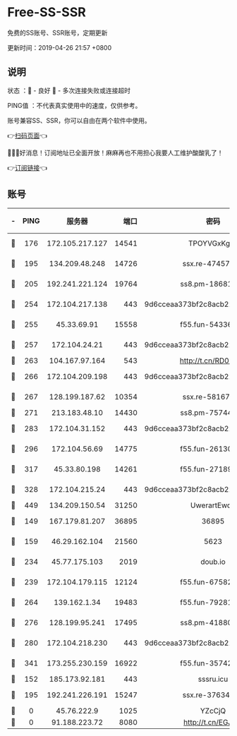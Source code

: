 # Free-SS-SSR

免费的SS账号、SSR账号，定期更新

更新时间：2019-04-26 21:57 +0800

## 说明

状态     ：🙂 - 良好 🙁 - 多次连接失败或连接超时

PING值   ：不代表真实使用中的速度，仅供参考。

账号兼容SS、SSR，你可以自由在两个软件中使用。

👉[扫码页面](https://liesauer.github.io/Free-SS-SSR/)👈

🎉🎉🎉好消息！订阅地址已全面开放！麻麻再也不用担心我要人工维护酸酸乳了！

👉[订阅链接](https://www.liesauer.net/yogurt/subscribe?ACCESS_TOKEN=DAYxR3mMaZAsaqUb)👈

## 账号

|-|PING|服务器|端口|密码|加密方式|区域|
|:----:|:----:|:-----:|-----:|:----:|:----:|:----:|
|🙂|176|172.105.217.127|14541|TPOYVGxKglpi|aes-256-cfb|JP|
|🙂|195|134.209.48.248|14726|ssx.re-47457092|aes-256-cfb|US|
|🙂|205|192.241.221.124|19764|ss8.pm-18681063|aes-256-cfb|US|
|🙂|254|172.104.217.138|443|9d6cceaa373bf2c8acb22e60b6a58be6|aes-256-cfb|US|
|🙂|255|45.33.69.91|15558|f55.fun-54336919|aes-256-cfb|US|
|🙂|257|172.104.24.21|443|9d6cceaa373bf2c8acb22e60b6a58be6|aes-256-cfb|US|
|🙂|263|104.167.97.164|543|http://t.cn/RD0D7sx|rc4-md5|CA|
|🙂|266|172.104.209.198|443|9d6cceaa373bf2c8acb22e60b6a58be6|aes-256-cfb|US|
|🙂|267|128.199.187.62|10354|ssx.re-58167399|aes-256-cfb|SG|
|🙂|271|213.183.48.10|14430|ss8.pm-75744161|rc4-md5|RU|
|🙂|283|172.104.31.152|443|9d6cceaa373bf2c8acb22e60b6a58be6|aes-256-cfb|US|
|🙂|296|172.104.56.69|14775|f55.fun-26130837|aes-256-cfb|SG|
|🙂|317|45.33.80.198|14261|f55.fun-27189216|aes-256-cfb|US|
|🙂|328|172.104.215.24|443|9d6cceaa373bf2c8acb22e60b6a58be6|aes-256-cfb|US|
|🙂|449|134.209.150.54|31250|UwerartEwqe|chacha20|IN|
|🙂|149|167.179.81.207|36895|36895|aes-256-cfb|JP|
|🙂|159|46.29.162.104|21560|5623|aes-128-ctr|RU|
|🙂|234|45.77.175.103|2019|doub.io|aes-128-ctr|SG|
|🙂|239|172.104.179.115|12124|f55.fun-67582155|aes-256-cfb|SG|
|🙂|264|139.162.1.34|19483|f55.fun-79281835|aes-256-cfb|SG|
|🙂|276|128.199.95.241|17495|ss8.pm-41880912|aes-256-cfb|SG|
|🙂|280|172.104.218.230|443|9d6cceaa373bf2c8acb22e60b6a58be6|aes-256-cfb|US|
|🙂|341|173.255.230.159|16922|f55.fun-35742732|aes-256-cfb|US|
|🙁|152|185.173.92.181|443|sssru.icu|rc4-md5|RU|
|🙁|195|192.241.226.191|15247|ssx.re-37634241|aes-256-cfb|US|
|🙁|0|45.76.222.9|1025|YZcCjQ|rc4-md5|JP|
|🙁|0|91.188.223.72|8080|http://t.cn/EGJIyrl|rc4-md5|RU|
